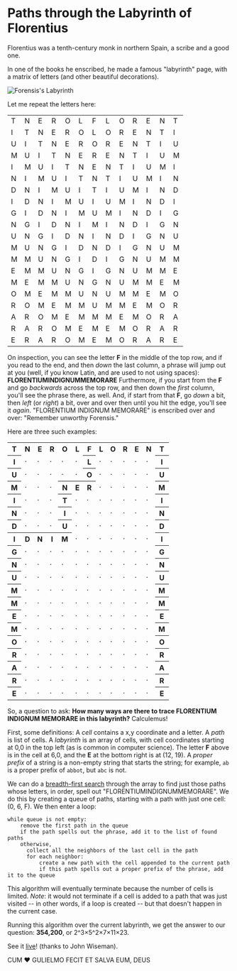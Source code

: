 # Paths through the Labyrinth of Florentius

Florentius was a tenth-century monk in northern Spain, a scribe and a good one.

In one of the books he enscribed, he made a famous "labyrinth" page, with a matrix of letters (and other beautiful decorations).

![Forensis's Labyrinth](https://upload.wikimedia.org/wikipedia/commons/thumb/9/94/Moralia_in_Job_945_-_Laberinto_conmemorativo_-_Biblioteca_Nacional_Cod80.JPG/424px-Moralia_in_Job_945_-_Laberinto_conmemorativo_-_Biblioteca_Nacional_Cod80.JPG)

Let me repeat the letters here:

<table>
<tr><td>T</td><td>N</td><td>E</td><td>R</td><td>O</td><td>L</td><td>F</td><td>L</td><td>O</td><td>R</td><td>E</td><td>N</td><td>T</td></tr>
<tr><td>I</td><td>T</td><td>N</td><td>E</td><td>R</td><td>O</td><td>L</td><td>O</td><td>R</td><td>E</td><td>N</td><td>T</td><td>I</td></tr>
<tr><td>U</td><td>I</td><td>T</td><td>N</td><td>E</td><td>R</td><td>O</td><td>R</td><td>E</td><td>N</td><td>T</td><td>I</td><td>U</td></tr>
<tr><td>M</td><td>U</td><td>I</td><td>T</td><td>N</td><td>E</td><td>R</td><td>E</td><td>N</td><td>T</td><td>I</td><td>U</td><td>M</td></tr>
<tr><td>I</td><td>M</td><td>U</td><td>I</td><td>T</td><td>N</td><td>E</td><td>N</td><td>T</td><td>I</td><td>U</td><td>M</td><td>I</td></tr>
<tr><td>N</td><td>I</td><td>M</td><td>U</td><td>I</td><td>T</td><td>N</td><td>T</td><td>I</td><td>U</td><td>M</td><td>I</td><td>N</td></tr>
<tr><td>D</td><td>N</td><td>I</td><td>M</td><td>U</td><td>I</td><td>T</td><td>I</td><td>U</td><td>M</td><td>I</td><td>N</td><td>D</td></tr>
<tr><td>I</td><td>D</td><td>N</td><td>I</td><td>M</td><td>U</td><td>I</td><td>U</td><td>M</td><td>I</td><td>N</td><td>D</td><td>I</td></tr>
<tr><td>G</td><td>I</td><td>D</td><td>N</td><td>I</td><td>M</td><td>U</td><td>M</td><td>I</td><td>N</td><td>D</td><td>I</td><td>G</td></tr>
<tr><td>N</td><td>G</td><td>I</td><td>D</td><td>N</td><td>I</td><td>M</td><td>I</td><td>N</td><td>D</td><td>I</td><td>G</td><td>N</td></tr>
<tr><td>U</td><td>N</td><td>G</td><td>I</td><td>D</td><td>N</td><td>I</td><td>N</td><td>D</td><td>I</td><td>G</td><td>N</td><td>U</td></tr>
<tr><td>M</td><td>U</td><td>N</td><td>G</td><td>I</td><td>D</td><td>N</td><td>D</td><td>I</td><td>G</td><td>N</td><td>U</td><td>M</td></tr>
<tr><td>M</td><td>M</td><td>U</td><td>N</td><td>G</td><td>I</td><td>D</td><td>I</td><td>G</td><td>N</td><td>U</td><td>M</td><td>M</td></tr>
<tr><td>E</td><td>M</td><td>M</td><td>U</td><td>N</td><td>G</td><td>I</td><td>G</td><td>N</td><td>U</td><td>M</td><td>M</td><td>E</td></tr>
<tr><td>M</td><td>E</td><td>M</td><td>M</td><td>U</td><td>N</td><td>G</td><td>N</td><td>U</td><td>M</td><td>M</td><td>E</td><td>M</td></tr>
<tr><td>O</td><td>M</td><td>E</td><td>M</td><td>M</td><td>U</td><td>N</td><td>U</td><td>M</td><td>M</td><td>E</td><td>M</td><td>O</td></tr>
<tr><td>R</td><td>O</td><td>M</td><td>E</td><td>M</td><td>M</td><td>U</td><td>M</td><td>M</td><td>E</td><td>M</td><td>O</td><td>R</td></tr>
<tr><td>A</td><td>R</td><td>O</td><td>M</td><td>E</td><td>M</td><td>M</td><td>M</td><td>E</td><td>M</td><td>O</td><td>R</td><td>A</td></tr>
<tr><td>R</td><td>A</td><td>R</td><td>O</td><td>M</td><td>E</td><td>M</td><td>E</td><td>M</td><td>O</td><td>R</td><td>A</td><td>R</td></tr>
<tr><td>E</td><td>R</td><td>A</td><td>R</td><td>O</td><td>M</td><td>E</td><td>M</td><td>O</td><td>R</td><td>A</td><td>R</td><td>E</td></tr>
</table>

On inspection, you can see the letter **F** in the middle of the top row, and if you read to the end, and then _down_ the last column, a phrase will jump out at you (well, if you know Latin, and are used to not using spaces): **FLORENTIUMINDIGNUMMEMORARE** Furthermore, if you start from the **F** and go _backwards_ across the top row, and then down the _first_ column, you'll see the phrase there, as well. And, if start from that **F**, go _down_ a bit, then _left_ (or _right_) a bit, over and over then until you hit the edge, you'll see it _again_. "FLORENTIUM INDIGNUM MEMORARE" is enscribed over and over: "Remember unworthy Forensis."

Here are three such examples:

<table>
<tr><th>T</th><th>N</th><th>E</th><th>R</th><th>O</th><th>L</th><th>F</th><th>L</th><th>O</th><th>R</th><th>E</th><th>N</th><th>T</th></tr>
<tr><th>I</th><td>·</td><td>·</td><td>·</td><td>·</td><td>·</td><th>L</th><td>·</td><td>·</td><td>·</td><td>·</td><td>·</td><th>I</th></tr>
<tr><th>U</th><td>·</td><td>·</td><td>·</td><td>·</td><td>·</td><th>O</th><td>·</td><td>·</td><td>·</td><td>·</td><td>·</td><th>U</th></tr>
<tr><th>M</th><td>·</td><td>·</td><td>·</td><th>N</th><th>E</th><th>R</th><td>·</td><td>·</td><td>·</td><td>·</td><td>·</td><th>M</th></tr>
<tr><th>I</th><td>·</td><td>·</td><td>·</td><th>T</th><td>·</td><td>·</td><td>·</td><td>·</td><td>·</td><td>·</td><td>·</td><th>I</th></tr>
<tr><th>N</th><td>·</td><td>·</td><td>·</td><th>I</th><td>·</td><td>·</td><td>·</td><td>·</td><td>·</td><td>·</td><td>·</td><th>N</th></tr>
<tr><th>D</th><td>·</td><td>·</td><td>·</td><th>U</th><td>·</td><td>·</td><td>·</td><td>·</td><td>·</td><td>·</td><td>·</td><th>D</th></tr>
<tr><th>I</th><th>D</th><th>N</th><th>I</th><th>M</th><td>·</td><td>·</td><td>·</td><td>·</td><td>·</td><td>·</td><td>·</td><th>I</th></tr>
<tr><th>G</th><td>·</td><td>·</td><td>·</td><td>·</td><td>·</td><td>·</td><td>·</td><td>·</td><td>·</td><td>·</td><td>·</td><th>G</th></tr>
<tr><th>N</th><td>·</td><td>·</td><td>·</td><td>·</td><td>·</td><td>·</td><td>·</td><td>·</td><td>·</td><td>·</td><td>·</td><th>N</th></tr>
<tr><th>U</th><td>·</td><td>·</td><td>·</td><td>·</td><td>·</td><td>·</td><td>·</td><td>·</td><td>·</td><td>·</td><td>·</td><th>U</th></tr>
<tr><th>M</th><td>·</td><td>·</td><td>·</td><td>·</td><td>·</td><td>·</td><td>·</td><td>·</td><td>·</td><td>·</td><td>·</td><th>M</th></tr>
<tr><th>M</th><td>·</td><td>·</td><td>·</td><td>·</td><td>·</td><td>·</td><td>·</td><td>·</td><td>·</td><td>·</td><td>·</td><th>M</th></tr>
<tr><th>E</th><td>·</td><td>·</td><td>·</td><td>·</td><td>·</td><td>·</td><td>·</td><td>·</td><td>·</td><td>·</td><td>·</td><th>E</th></tr>
<tr><th>M</th><td>·</td><td>·</td><td>·</td><td>·</td><td>·</td><td>·</td><td>·</td><td>·</td><td>·</td><td>·</td><td>·</td><th>M</th></tr>
<tr><th>O</th><td>·</td><td>·</td><td>·</td><td>·</td><td>·</td><td>·</td><td>·</td><td>·</td><td>·</td><td>·</td><td>·</td><th>O</th></tr>
<tr><th>R</th><td>·</td><td>·</td><td>·</td><td>·</td><td>·</td><td>·</td><td>·</td><td>·</td><td>·</td><td>·</td><td>·</td><th>R</th></tr>
<tr><th>A</th><td>·</td><td>·</td><td>·</td><td>·</td><td>·</td><td>·</td><td>·</td><td>·</td><td>·</td><td>·</td><td>·</td><th>A</th></tr>
<tr><th>R</th><td>·</td><td>·</td><td>·</td><td>·</td><td>·</td><td>·</td><td>·</td><td>·</td><td>·</td><td>·</td><td>·</td><th>R</th></tr>
<tr><th>E</th><td>·</td><td>·</td><td>·</td><td>·</td><td>·</td><td>·</td><td>·</td><td>·</td><td>·</td><td>·</td><td>·</td><th>E</th></tr>
</table>

So, a question to ask: **How many ways are there to trace FLORENTIUM INDIGNUM MEMORARE in this labyrinth?** Calculemus!

First, some definitions: A _cell_ contains a x,y coordinate and a letter. A _path_ is list of cells. A _labyrinth_ is an array of cells, with cell coordinates starting at 0,0 in the top left (as is common in computer science). The letter **F** above is in the cell at 6,0, and the **E** at the bottom right is at (12, 19). A _proper prefix_ of a string is a non-empty string that starts the string; for example, `ab` is a proper prefix of `abbot`, but `abc` is not.

We can do a [breadth-first search](https://en.wikipedia.org/wiki/Breadth-first_search) through the array to find just those paths whose letters, in order, spell out "FLORENTIUMINDIGNUMMEMORARE". We do this by creating a queue of paths, starting with a path with just one cell: (0, 6, F). We then enter a loop:

```
while queue is not empty:
    remove the first path in the queue
    if the path spells out the phrase, add it to the list of found paths
    otherwise,
      collect all the neighbors of the last cell in the path
      for each neighbor:
          create a new path with the cell appended to the current path
          if this path spells out a proper prefix of the phrase, add it to the queue
```

This algorithm will eventually terminate because the number of cells is limited. _Note_: it would not terminate if a cell is added to a path that was just visited -- in other words, if a loop is created -- but that doesn't happen in the current case.

Running this algorithm over the current labyrinth, we get the answer to our question: **354,200**, or 2^3×5^2×7×11×23.

See it [live](https://observablehq.com/@wiseman/florensis-labyrinth)! (thanks to John Wiseman).

CUM ❤️ GULIELMO FECIT ET SALVA EUM, DEUS
